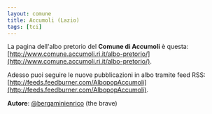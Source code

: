 ```yaml
---
layout: comune
title: Accumoli (Lazio)
tags: [tci]
---
```


La pagina dell'albo pretorio del **Comune di Accumoli** è questa: [http://www.comune.accumoli.ri.it/albo-pretorio/](http://www.comune.accumoli.ri.it/albo-pretorio/).

Adesso puoi seguire le nuove pubblicazioni in albo tramite feed RSS: [http://feeds.feedburner.com/AlbopopAccumoli](http://feeds.feedburner.com/AlbopopAccumoli).


**Autore**: [@bergaminienrico](https://twitter.com/bergaminienrico) (the brave)
